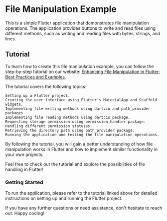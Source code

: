 # File Manipulation Example

This is a simple Flutter application that demonstrates file manipulation operations. The application provides buttons to write and read files using different methods, such as writing and reading files with bytes, strings, and lines.
## Tutorial

To learn how to create this file manipulation example, you can follow the step-by-step tutorial on our website: [Enhancing File Manipulation in Flutter: Best Practices and Examples](https://mihirpipermitwala.com/tutorials/enhancing-file-manipulation-in-flutter-best-practices-and-examples/).

The tutorial covers the following topics:

    Setting up a Flutter project.
    Creating the user interface using Flutter's MaterialApp and Scaffold widgets.
    Implementing file writing methods using dart:io and path_provider packages.
    Implementing file reading methods using dart:io package.
    Requesting storage permission using permission_handler package.
    Handling different permission statuses.
    Retrieving the directory path using path_provider package.
    Running the application and testing the file manipulation operations.

By following the tutorial, you will gain a better understanding of how file manipulation works in Flutter and how to implement similar functionality in your own projects.

Feel free to check out the tutorial and explore the possibilities of file handling in Flutter!
### Getting Started

To run the application, please refer to the tutorial linked above for detailed instructions on setting up and running the Flutter project.

If you have any further questions or need assistance, don't hesitate to reach out. Happy coding!